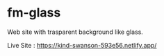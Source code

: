 # fm-glass

Web site with trasparent background like glass.

Live Site : https://kind-swanson-593e56.netlify.app/
